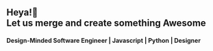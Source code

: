   <strong> <h2>Heya!👋  </br>
      Let us merge and create something Awesome </h2>
</strong>
  <strong><h4>Design-Minded Software Engineer | Javascript | Python | Designer  </h4></strong>
